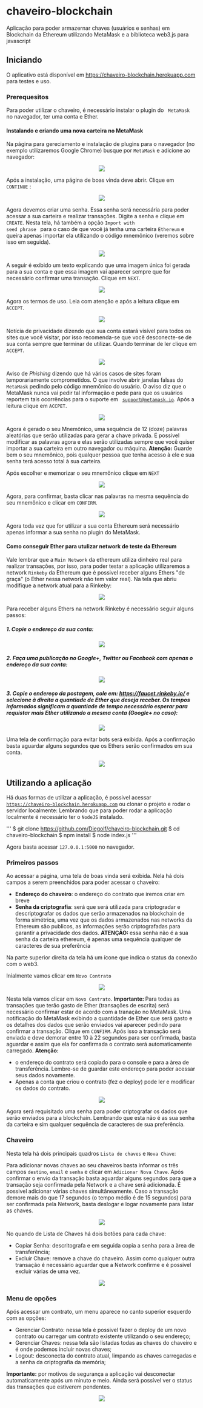 # chaveiro-blockchain

Aplicação para poder armazernar chaves (usuários e senhas) em Blockchain da Ethereum utilizando MetaMask e a biblioteca web3.js para javascript

## Iniciando

O aplicativo está disponível em https://chaveiro-blockchain.herokuapp.com para testes e uso.

### Prerequesitos

Para poder utilizar o chaveiro, é necessário instalar o plugin do <code> MetaMask </code> no navegador, ter uma conta e Ether.

#### Instalando e criando uma nova carteira no MetaMask

Na página para gereciamento e instalação de plugins para o navegador (no exemplo utilizaremos Google Chrome) busque por <code>MetaMask</code> e adicione ao navegador:

<p align="center">
  <img src="img/1.png?raw=true"/>
</p>

Após a instalação, uma página de boas vinda deve abrir. Clique em <code>CONTINUE</code> :

<p align="center">
  <img src="img/2.png?raw=true"/>
</p>

Agora devemos criar uma senha. Essa senha será necessária para poder acessar a sua carteira e realizar transações. Digite a senha e clique em <code>CREATE</code>.
Nesta tela, há também a opção <code>Import with seed phrase
</code> para o caso de que você já tenha uma carteira <code>Ethereum</code> e queira apenas importar ela utilizando o código mnemônico (veremos sobre isso em seguida).

<p align="center">
  <img src="img/3.png?raw=true"/>
</p>

A seguir é exibido um texto explicando que uma imagem única foi gerada para a sua conta e que essa imagem vai aparecer sempre que for necessário confirmar uma transação. Clique em <code>NEXT</code>.

<p align="center">
  <img src="img/4.png?raw=true"/>
</p>

Agora os termos de uso. Leia com atenção e após a leitura clique em <code>ACCEPT</code>.

<p align="center">
  <img src="img/5.png?raw=true"/>
</p>

Notícia de privacidade dizendo que sua conta estará visível para todos os sites que você visitar, por isso recomenda-se que você desconecte-se de sua conta sempre que terminar de utilizar. Quando terminar de ler clique em <code>ACCEPT</code>.

<p align="center">
  <img src="img/6.png?raw=true"/>
</p>

Aviso de <i>Phishing</i> dizendo que há vários casos de sites foram temporariamente comprometidos. O que involve abrir janelas falsas do <code>MetaMask</code> pedindo pelo código mnemônico do usuário. O aviso diz que o MetaMask nunca vai pedir tal informação e pede para que os usuários reportem tais ocorrências para o suporte em <code> support@metamask.io</code>. Após a leitura clique em <code>ACCPET</code>.

<p align="center">
  <img src="img/7.png?raw=true"/>
</p>

Agora é gerado o seu Mnemônico, uma sequência de 12 (doze) palavras aleatórias que serão utilizadas para gerar a chave privada. É possivel modificar as palavras agora e elas serão utilizadas sempre que você quiser importar a sua carteira em outro navegador ou máquina. 
<strong>Atenção:</strong> Guarde bem o seu mnemônico, pois qualquer pessoa que tenha acesso à ele e sua senha terá acesso total à sua carteira.

Após escolher e memorizar o seu mnemônico clique em <code>NEXT</code>

<p align="center">
  <img src="img/8.png?raw=true"/>
</p>

Agora, para confirmar, basta clicar nas palavras na mesma sequência do seu mnemônico e clicar em <code>CONFIRM</code>.

<p align="center">
  <img src="img/10.png?raw=true"/>
</p>

Agora toda vez que for utilizar a sua conta Ethereum será necessário apenas informar a sua senha no plugin do MetaMask.

#### Como conseguir Ether para utulizar network de teste da Ethereum

Vale lembrar que a <code>Main Network</code> da ethereum utiliza dinheiro real para realizar transações, por isso, para poder testar a aplicação utilizaremos a network <code>Rinkeby</code> da Ethereum que é possivel receber alguns Ethers "de graça" (o Ether nessa network não tem valor real). Na tela que abriu modifique a network atual para a Rinkeby:

<p align="center">
  <img src="img/9.png?raw=true"/>
</p>

Para receber alguns Ethers na network Rinkeby é necessário seguir alguns passos:

##### 1. Copie o endereço da sua conta:

<p align="center">
  <img src="img/11.png?raw=true"/>
</p>

##### 2. Faça uma publicação no Google+, Twitter ou Facebook com apenas o endereço da sua conta: 

<p align="center">
  <img src="img/12.png?raw=true"/>
</p>

##### 3. Copie o endereço da postagem, cole em: https://faucet.rinkeby.io/ e selecione à direita a quantiade de Ether que deseja receber. Os tempos informados significam a quantiade de tempo necessário esperar para requistar mais Ether utilizando a mesma conta (Google+ no caso):

<p align="center">
  <img src="img/13.png?raw=true"/>
</p>

Uma tela de confirmação para evitar bots será exibida. Após a confirmação basta aguardar alguns segundos que os Ethers serão confirmados em sua conta.

<p align="center">
  <img src="img/14.png?raw=true"/>
</p>

## Utilizando a aplicação

Há duas formas de utilizar a aplicação, é possivel acessar <code>https://chaveiro-blockchain.herokuapp.com</code> ou clonar o projeto e rodar o servidor localmente:
Lembrando que para poder rodar a aplicação localmente é necessário ter o <code>NodeJS</code> instalado.

'''
    $ git clone https://github.com/Diegolf/chaveiro-blockchain.git
    $ cd chaveiro-blockchain
    $ npm install
    $ node index.js
'''

Agora basta acessar <code>127.0.0.1:5000</code> no navegador.

### Primeiros passos

Ao acessar a página, uma tela de boas vinda será exibida. Nela há dois campos a serem preenchidos para poder acessar o chaveiro:
<ul>
    <li><strong>Endereço do chaveiro</strong>: o endereço do contrato que iremos criar em breve </li>
    <li><strong>Senha da criptografia</strong>: será que será utilizada para criptogradar e descriptografar os dados que serão armazenados na blockchain de forma simétrica, uma vez que os dados armazenados nas networks da Ethereum são publicos, as informações serão criptografadas para garantir a privacidade dos dados. <strong>ATENÇÃO: </strong> essa senha não é a sua senha da carteira ethereum, é apenas uma sequência qualquer de caracteres de sua preferência</li>
</ul>

Na parte superior direita da tela há um ícone que indica o status da conexão com o web3.

Inialmente vamos clicar em <code>Novo Contrato</code>

<p align="center">
  <img src="img/15.png?raw=true"/>
</p>

Nesta tela vamos clicar em <code>Novo Contrato</code>. 
<strong>Importante: </strong> Para todas as transações que terão gasto de Ether (transações de escrita) será necessário confirmar estar de acordo com a tranação no MetaMask. Uma notificação do MetaMask exibindo a quantidade de Ether que será gasto e os detalhes dos dados que serão enviados vai aparecer pedindo para confirmar a transação. Clique em <code>CONFIRM</code>. 
Após isso a transação será enviada e deve demorar entre 10 à 22 segundos para ser confirmada, basta aguardar e assim que ela for confirmada o contrato será automaticamente carregado.
<strong>Atenção:</strong> 
<ul>
    <li>o endereço do contrato será copiado para o console e para a àrea de transferência. Lembre-se de guardar este endereço para poder acessar seus dados novamente.</li>
    <li>Apenas a conta que criou o contrato (fez o deploy) pode ler e modificar os dados do contrato.</li>
</ul>

<p align="center">
  <img src="img/16.png?raw=true"/>
</p>

Agora será requisitado uma senha para poder criptografar os dados que serão enviados para a blockchain. Lembrando que esta não é as sua senha da carteira e sim qualquer sequência de caracteres de sua preferência.

### Chaveiro

Nesta tela há dois principais quadros <code>Lista de chaves</code> e <code>Nova Chave</code>:

Para adicionar novas chaves ao seu chaveiros basta informar os três campos <code>destino</code>, <code>email</code> e <code>senha</code> e clicar em <code>Adicionar Nova Chave</code>. Após confirmar o envio da transação basta aguardar alguns segundos para que a transação seja confirmada pela Network e a chave será adicionada.
É possivel adicionar várias chaves simultâneamente.
Caso a transação demore mais do que 17 segundos (o tempo médio é de 15 segundos) para ser confirmada pela Network, basta deslogar e logar novamente para listar as chaves.

<p align="center">
  <img src="img/17.png?raw=true"/>
</p>

No quando de Lista de Chaves há dois botões para cada chave:
<ul>
    <li>Copiar Senha: descritografa e em seguida copia a senha para a àrea de transferência;</li>
    <li>Excluir Chave: remove a chave do chaveiro. Assim como qualquer outra transação é necessário aguardar que a Network confirme e é possivel excluir várias de uma vez.</li>
</ul>

<p align="center">
  <img src="img/18.png?raw=true"/>
</p>

### Menu de opções

Após acessar um contrato, um menu aparece no canto superior esquerdo com as opções:

<ul>
    <li>Gerenciar Contrato: nessa tela é possivel fazer o deploy de um novo contrato ou carregar um contrato existente utilizando o seu endereço;</li>
    <li>Gerenciar Chaves: nessa tela são listadas todas as chaves do chaveiro e é onde podemos incluir novas chaves; </li>
    <li>Logout: desconecta do contrato atual, limpando as chaves carregadas e a senha da criptografia da memória;</li>
</ul>

<strong>Importante:</strong> por motivos de segurança a aplicação vai desconectar automaticamente após um minuto e meio. Ainda será possível ver o status das transações que estiverem pendentes.

<p align="center">
  <img src="img/19.png?raw=true"/>
</p>
